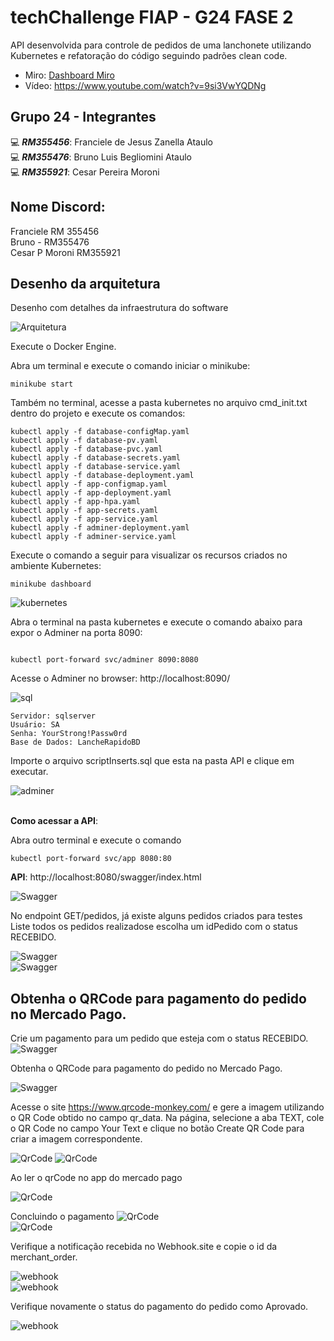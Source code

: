 # techChallenge FIAP - G24 FASE 2

API desenvolvida para controle de pedidos de uma lanchonete utilizando Kubernetes e refatoração do código seguindo padrões clean code.


- Miro: [Dashboard Miro](https://miro.com/app/board/uXjVKQl5ank=/?share_link_id=2259608060)
- Vídeo: https://www.youtube.com/watch?v=9si3VwYQDNg


## Grupo 24 - Integrantes
💻 *<b>RM355456</b>*: Franciele de Jesus Zanella Ataulo </br>
💻 *<b>RM355476</b>*: Bruno Luis Begliomini Ataulo </br>
💻 *<b>RM355921</b>*: Cesar Pereira Moroni </br>


## Nome Discord:
Franciele RM 355456</br>
Bruno - RM355476</br>
Cesar P Moroni RM355921</br>

## Desenho da arquitetura

Desenho com detalhes da infraestrutura do software

![Arquitetura](assets/diagrama.png)



Execute o Docker Engine.

Abra um terminal e execute o comando iniciar o minikube:


```
minikube start

```


Também no terminal, acesse a pasta kubernetes no arquivo cmd_init.txt dentro do projeto e execute os comandos:

```
kubectl apply -f database-configMap.yaml
kubectl apply -f database-pv.yaml
kubectl apply -f database-pvc.yaml
kubectl apply -f database-secrets.yaml
kubectl apply -f database-service.yaml
kubectl apply -f database-deployment.yaml
kubectl apply -f app-configmap.yaml
kubectl apply -f app-deployment.yaml
kubectl apply -f app-hpa.yaml
kubectl apply -f app-secrets.yaml
kubectl apply -f app-service.yaml
kubectl apply -f adminer-deployment.yaml
kubectl apply -f adminer-service.yaml

```



Execute o comando a seguir para visualizar os recursos criados no ambiente Kubernetes:


```
minikube dashboard

```


![kubernetes](assets/imagem15.png)


Abra o terminal na pasta kubernetes e execute o comando abaixo para expor o Adminer na porta 8090:


```

kubectl port-forward svc/adminer 8090:8080

```

Acesse o Adminer no browser: http://localhost:8090/

![sql](assets/imagem14.png)


```
Servidor: sqlserver
Usuário: SA
Senha: YourStrong!Passw0rd
Base de Dados: LancheRapidoBD

```
Importe o arquivo scriptInserts.sql que esta na pasta API e clique em executar.

![adminer](assets/imagem16.png)
 
</br>
<b>Como acessar a API</b>:
</br>



Abra outro terminal e execute o comando

```
kubectl port-forward svc/app 8080:80

```
 
<b>API</b>: http://localhost:8080/swagger/index.html
</br>

![Swagger](assets/imagem1.png)



No endpoint GET/pedidos, já existe alguns pedidos criados para testes</br>
Liste todos os pedidos realizadose escolha um idPedido com o status RECEBIDO.


![Swagger](assets/imagem2.png)</br>
![Swagger](assets/imagem3.png)



## Obtenha o QRCode para pagamento do pedido no Mercado Pago.

Crie um pagamento para um pedido que esteja com o status RECEBIDO.
![Swagger](assets/imagem4.png)


Obtenha o QRCode para pagamento do pedido no Mercado Pago.

![Swagger](assets/imagem5.png)

Acesse o site https://www.qrcode-monkey.com/ e gere a imagem utilizando o QR Code obtido no campo qr_data. Na página, selecione a aba TEXT, cole o QR Code no campo Your Text e clique no botão Create QR Code para criar a imagem correspondente.

![QrCode](assets/imagem6.png)
![QrCode](assets/imagem7.png)

Ao ler  o qrCode no app do mercado pago

![QrCode](assets/imagem8.png)</br>

Concluindo o pagamento
![QrCode](assets/imagem9.png)</br>
![QrCode](assets/imagem10.png)


Verifique a notificação recebida no Webhook.site e copie o id da merchant_order.

![webhook](assets/imagem11.png)</br>
![webhook](assets/imagem12.png)

Verifique novamente o status do pagamento do pedido como Aprovado.

![webhook](assets/imagem13.png)

</br>
</br>










